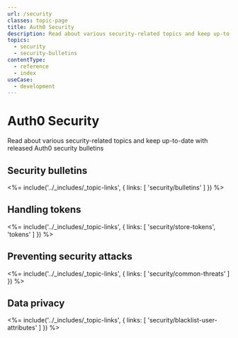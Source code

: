 ```yaml
---
url: /security
classes: topic-page
title: Auth0 Security
description: Read about various security-related topics and keep up-to-date with released Auth0 security bulletins
topics:
  - security
  - security-bulletins
contentType:
  - reference
  - index
useCase:
  - development
---
```

<!-- markdownlint-disable MD041 MD002 -->
<div class="topic-page-header">
  <div data-name="example" class="topic-page-badge"></div>
  <h1>Auth0 Security</h1>
  <p>
    Read about various security-related topics and keep up-to-date with released Auth0 security bulletins
  </p>
</div>

## Security bulletins

<%= include('../_includes/_topic-links', { links: [
  'security/bulletins'
] }) %>

## Handling tokens

<%= include('../_includes/_topic-links', { links: [
  'security/store-tokens',
  'tokens'
] }) %>

## Preventing security attacks

<%= include('../_includes/_topic-links', { links: [
  'security/common-threats'
] }) %>

## Data privacy

<%= include('../_includes/_topic-links', { links: [
  'security/blacklist-user-attributes'
] }) %>
